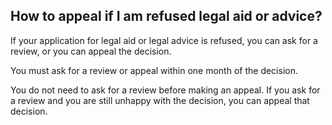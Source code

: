 ##  How to appeal if I am refused legal aid or advice?

If your application for legal aid or legal advice is refused, you can ask for
a review, or you can appeal the decision.

You must ask for a review or appeal within one month of the decision.

You do not need to ask for a review before making an appeal. If you ask for a
review and you are still unhappy with the decision, you can appeal that
decision.
